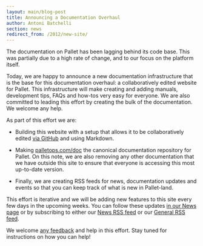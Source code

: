 ```yaml
---
layout: main/blog-post
title: Announcing a Documentation Overhaul
author: Antoni Batchelli
section: news
redirect_from: /2012/new-site/
---
```


The documentation on Pallet has been lagging behind its code base.
This was partially due to a high rate of change, and to our focus on
the platform itself.

Today, we are happy to announce a new documentation infrastructure
that is the base for this documentation overhaul: a collaboratively
edited website for Pallet. This infrastructure will make creating and
adding manuals, development tips, FAQs and how-tos very easy for
everyone. We are also committed to leading this effort by creating the
bulk of the documentation. We welcome any help.

As part of this effort we are:

- Building this website with a setup that allows it to be
  collaboratively edited
  [via GitHub](http://github.com/pallet/pallet.github.com) and using
  Markdown.
  
- Making [palletops.com/doc](http://palletops.com/doc) the canonical
  documentation repository for Pallet. On this note, we are also
  removing any other documentation that we have outside this site to
  ensure that everyone is accessing this most up-to-date version.
  
- Finally, we are creating RSS feeds for news, documentation updates
  and events so that you can keep track of what is new in Pallet-land.

This effort is iterative and we will be adding new features to this
site every few days in the upcoming weeks. You can follow these
updates [in our News page](http://palletops.com/news) or by
subscribing to either our
[News RSS feed](http://palletops.com/news/atom.xml) or our
[General RSS feed](http://palletops.com/atom.xml).

We welcome [any feedback](mailto:contact@palletops.com) and help in
this effort. Stay tuned for instructions on how you can help!

  



